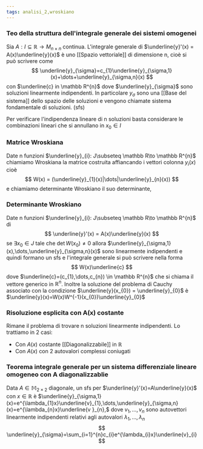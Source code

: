 ```yaml
---
tags: analisi_2,wroskiano
---
```

### Teo della struttura dell'integrale generale dei sistemi omogenei

Sia $A:I\subseteq \mathbb R \to M_{n\times n}$ continua. L'integrale generale di $\underline{y}'(x) = A(x)\underline{y}(x)$ è uno [[Spazio vettoriale]] di dimensione n, cioè si può scrivere come 
$$
\underline{y}_{\sigma}=c_{1}\underline{y}_{\sigma,1}(x)+\dots+\underline{y}_{\sigma,n}(x)
$$
con $\underline{c} in \mathbb R^{n}$ dove $\underline{y}_{\sigma}$ sono soluzioni linearmente indipendenti. In particolare $y_{\sigma}$ sono una [[Base del sistema]] dello spazio delle soluzioni e vengono chiamate sistema fondamentale di soluzioni. (sfs)

Per verificare l'indipendenza lineare di n soluzioni basta considerare le combinazioni lineari che si annullano in $x_{0}\in I$

### Matrice Wroskiana 

Date n funzioni $\underline{y}_{i}: J\subseteq \mathbb R\to \mathbb R^{n}$ chiamiamo Wroskiana la matrice costruita affiancando i vettori colonna $y_{i}(x)$ cioè
$$
W(x) = (\underline{y}_{1}(x)|\dots|\underline{y}_{n}(x))
$$
e chiamiamo determinante Wroskiano il suo determinante,

### Determinante Wroskiano

Date n funzioni $\underline{y}_{i}: J\subseteq \mathbb R\to \mathbb R^{n}$ di
$$
\underline{y}'(x) = A(x)\underline{y}(x)
$$
se $\exists {x_{0}} \in {J}$ tale che $\det W(x_{0})\neq 0$ allora $\underline{y}_{\sigma,1}(x),\dots,\underline{y}_{\sigma,n}(x)$ sono linearmente indipendenti e quindi formano un sfs e l'integrale generale si può scrivere nella forma
$$
W(x)\underline{c}
$$
dove $\underline{c}=(c_{1},\dots,c_{n}) \in \mathbb R^{n}$ che si chiama il vettore generico in $\mathbb R^{n}$. Inoltre la soluzione del problema di Cauchy associato con la condizione $\underline{y}(x_{0}) = \underline{y}_{0}$ è $\underline{y}(x)=W(x)W^{-1}(x_{0})\underline{y}_{0}$ 

### Risoluzione esplicita con A(x) costante

Rimane il problema di trovare n soluzioni linearmente indipendenti. Lo trattiamo in 2 casi:
- Con $A(x)$ costante [[Diagonalizzabile]] in $\mathbb R$
- Con $A(x)$ con 2 autovalori complessi coniugati

### Teorema integrale generale per un sistema differenziale lineare omogeneo con A diagonalizzablie 

Data $A\in \mathbb M_{2\times2}$ diagonale, un sfs per $\underline{y}'(x)=A\underline{y}(x)$ con $x\in \mathbb R$ è $\underline{y}_{\sigma,1}(x)=e^{\lambda_{1}x}\underline{v}_{1},\dots,\underline{y}_{\sigma,n}(x)=e^{\lambda_{n}x}\underline{v }_{n},$ dove $v_{1},\dots ,v_{n}$ sono autovettori linearmente indipendenti relativi agli autovalori $\lambda_{1},\dots,\lambda _n$
$$
\underline{y}_{\sigma}=\sum_{i=1}^{n}c_{i}e^{\lambda_{i}x}\underline{v}_{i}
$$
